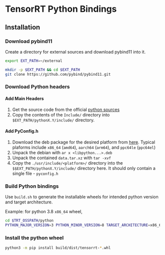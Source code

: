 # TensorRT Python Bindings

## Installation

### Download pybind11

Create a directory for external sources and download pybind11 into it.
```bash
export EXT_PATH=~/external

mkdir -p $EXT_PATH && cd $EXT_PATH
git clone https://github.com/pybind/pybind11.git
```

### Download Python headers

#### Add Main Headers

1. Get the source code from the official [python sources](https://www.python.org/downloads/source/)
2. Copy the contents of the `Include/` directory into `$EXT_PATH/pythonX.Y/include/` directory.

#### Add PyConfig.h

1. Download the deb package for the desired platform from [here](https://packages.debian.org/search?searchon=contents&keywords=pyconfig.h&mode=path&suite=unstable&arch=any).
    Typical plaforms include `x86_64` (`amd64`), `aarch64` (`arm64`), and `ppc64le` (`ppc64el`)
2. Unpack the debian with `ar x <libpython...>.deb`
3. Unpack the contained `data.tar.xz` with `tar -xvf`
4. Copy the `./usr/include/<platform>/` directory into the `$$EXT_PATH/pythonX.Y/include/` directory here.
    It should only contain a single file - `pyconfig.h`


### Build Python bindings

Use `build.sh` to generate the installable wheels for intended python version and target architecture.

Example: for python 3.8 `x86_64` wheel,
```bash
cd $TRT_OSSPATH/python
PYTHON_MAJOR_VERSION=3 PYTHON_MINOR_VERSION=8 TARGET_ARCHITECTURE=x86_64 ./build.sh
```

### Install the python wheel

```bash
python3 -m pip install build/dist/tensorrt-*.whl
```
